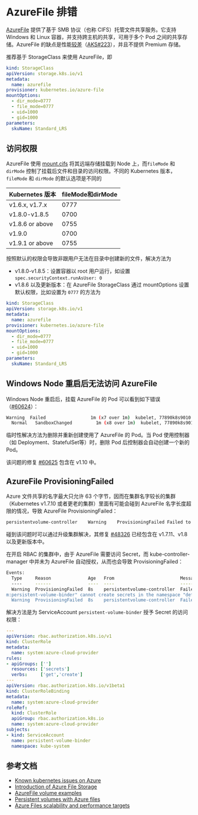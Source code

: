 # AzureFile 排错

[AzureFile](https://docs.microsoft.com/zh-cn/azure/storage/files/storage-files-introduction) 提供了基于 SMB 协议（也称 CIFS）托管文件共享服务。它支持 Windows 和 Linux 容器，并支持跨主机的共享，可用于多个 Pod 之间的共享存储。AzureFile 的缺点是性能[较差](https://docs.microsoft.com/en-us/azure/storage/files/storage-files-scale-targets)（[AKS#223](https://github.com/Azure/AKS/issues/223)），并且不提供 Premium 存储。

推荐基于 StorageClass 来使用 AzureFile，即

```yaml
kind: StorageClass
apiVersion: storage.k8s.io/v1
metadata:
  name: azurefile
provisioner: kubernetes.io/azure-file
mountOptions:
  - dir_mode=0777
  - file_mode=0777
  - uid=1000
  - gid=1000
parameters:
  skuName: Standard_LRS
```

## 访问权限

AzureFile 使用 [mount.cifs](https://linux.die.net/man/8/mount.cifs) 将其远端存储挂载到 Node 上，而`fileMode` 和 `dirMode` 控制了挂载后文件和目录的访问权限。不同的 Kubernetes 版本，`fileMode` 和 `dirMode` 的默认选项是不同的

| Kubernetes 版本 | fileMode和dirMode |
| --------------- | ----------------- |
| v1.6.x, v1.7.x  | 0777              |
| v1.8.0-v1.8.5   | 0700              |
| v1.8.6 or above | 0755              |
| v1.9.0          | 0700              |
| v1.9.1 or above | 0755              |

按照默认的权限会导致非跟用户无法在目录中创建新的文件，解决方法为

- v1.8.0-v1.8.5：设置容器以 root 用户运行，如设置 `spec.securityContext.runAsUser: 0`
- v1.8.6 以及更新版本：在 AzureFile StorageClass 通过 mountOptions 设置默认权限，比如设置为 `0777` 的方法为

```yaml
kind: StorageClass
apiVersion: storage.k8s.io/v1
metadata:
  name: azurefile
provisioner: kubernetes.io/azure-file
mountOptions:
  - dir_mode=0777
  - file_mode=0777
  - uid=1000
  - gid=1000
parameters:
  skuName: Standard_LRS
```

## Windows Node 重启后无法访问 AzureFile

Windows Node 重启后，挂载 AzureFile 的 Pod 可以看到如下错误（[#60624](https://github.com/kubernetes/kubernetes/issues/60624)）：

```sh
Warning  Failed                 1m (x7 over 1m)  kubelet, 77890k8s9010  Error: Error response from daemon: invalid bind mount spec "c:\\var\\lib\\kubelet\\pods\\07251c5c-1cfc-11e8-8f70-000d3afd4b43\\volumes\\kubernetes.io~azure-file\\pvc-fb6159f6-1cfb-11e8-8f70-000d3afd4b43:c:/mnt/azure": invalid volume specification: 'c:\var\lib\kubelet\pods\07251c5c-1cfc-11e8-8f70-000d3afd4b43\volumes\kubernetes.io~azure-file\pvc-fb6159f6-1cfb-11e8-8f70-000d3afd4b43:c:/mnt/azure': invalid mount config for type "bind": bind source path does not exist
  Normal   SandboxChanged         1m (x8 over 1m)  kubelet, 77890k8s9010  Pod sandbox changed, it will be killed and re-created.
```

临时性解决方法为删除并重新创建使用了 AzureFile 的 Pod。当 Pod 使用控制器（如 Deployment、StatefulSet等）时，删除 Pod 后控制器会自动创建一个新的 Pod。

该问题的修复 [#60625](https://github.com/kubernetes/kubernetes/pull/60625) 包含在 v1.10 中。

## AzureFile ProvisioningFailed

Azure 文件共享的名字最大只允许 63 个字节，因而在集群名字较长的集群（Kubernetes v1.7.10 或者更老的集群）里面有可能会碰到 AzureFile 名字长度超限的情况，导致 AzureFile ProvisioningFailed：

```sh
persistentvolume-controller    Warning    ProvisioningFailed Failed to provision volume with StorageClass "azurefile": failed to find a matching storage account
```

碰到该问题时可以通过升级集群解决，其修复 [#48326](https://github.com/kubernetes/kubernetes/pull/48326) 已经包含在 v1.7.11、v1.8 以及更新版本中。

在开启 RBAC 的集群中，由于 AzureFile 需要访问 Secret，而 kube-controller-manager 中并未为 AzureFile 自动授权，从而也会导致 ProvisioningFailed：

```sh
Events:
  Type     Reason              Age   From                         Message
  ----     ------              ----  ----                         -------
  Warning  ProvisioningFailed  8s    persistentvolume-controller  Failed to provision volume with StorageClass "azurefile": Couldn't create secret secrets is forbidden: User "system:serviceaccount:kube-syste
m:persistent-volume-binder" cannot create secrets in the namespace "default"
  Warning  ProvisioningFailed  8s    persistentvolume-controller  Failed to provision volume with StorageClass "azurefile": failed to find a matching storage account
```

解决方法是为 ServiceAccount `persistent-volume-binder` 授予 Secret 的访问权限：

```yaml
---
apiVersion: rbac.authorization.k8s.io/v1
kind: ClusterRole
metadata:
  name: system:azure-cloud-provider
rules:
- apiGroups: ['']
  resources: ['secrets']
  verbs:     ['get','create']
---
apiVersion: rbac.authorization.k8s.io/v1beta1
kind: ClusterRoleBinding
metadata:
  name: system:azure-cloud-provider
roleRef:
  kind: ClusterRole
  apiGroup: rbac.authorization.k8s.io
  name: system:azure-cloud-provider
subjects:
- kind: ServiceAccount
  name: persistent-volume-binder
  namespace: kube-system 
```

## 参考文档

- [Known kubernetes issues on Azure](https://github.com/andyzhangx/demo/tree/master/issues)
- [Introduction of Azure File Storage](https://docs.microsoft.com/zh-cn/azure/storage/files/storage-files-introduction)
- [AzureFile volume examples](https://github.com/kubernetes/examples/tree/master/staging/volumes/azure_file)
- [Persistent volumes with Azure files](https://docs.microsoft.com/en-us/azure/aks/azure-files-dynamic-pv)
- [Azure Files scalability and performance targets](https://docs.microsoft.com/en-us/azure/storage/files/storage-files-scale-targets)